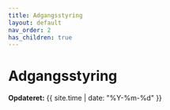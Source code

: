 ```yaml
---
title: Adgangsstyring
layout: default
nav_order: 2
has_children: true
---
```

# Adgangsstyring
**Opdateret:** {{ site.time | date: "%Y-%m-%d" }}

